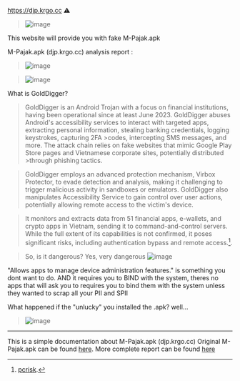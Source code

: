 https://djp.krgo.cc :warning:
>![image](https://github.com/user-attachments/assets/62fcf751-5c00-4f3e-83ef-1e1c9c8a7684)

This website will provide you with fake M-Pajak.apk

M-Pajak.apk (djp.krgo.cc) analysis report :
>![image](https://github.com/user-attachments/assets/7f37b81f-4d8d-4c00-8f1b-6db03f0172a9)

>![image](https://github.com/user-attachments/assets/11d49ee8-9933-4544-828c-a3663c3e7e9b)


What is GoldDigger?
>GoldDigger is an Android Trojan with a focus on financial institutions, having been operational since at least June 2023.
>GoldDigger abuses Android's accessibility services to interact with targeted apps, extracting personal information, stealing banking credentials, logging keystrokes, capturing 2FA >codes, intercepting SMS messages, and more. The attack chain relies on fake websites that mimic Google Play Store pages and Vietnamese corporate sites, potentially distributed >through phishing tactics.

>GoldDigger employs an advanced protection mechanism, Virbox Protector, to evade detection and analysis, making it challenging to trigger malicious activity in sandboxes or emulators. GoldDigger also manipulates Accessibility Service to gain control over user actions, potentially allowing remote access to the victim's device.

>It monitors and extracts data from 51 financial apps, e-wallets, and crypto apps in Vietnam, sending it to command-and-control servers. While the full extent of its capabilities is not confirmed, it poses significant risks, including authentication bypass and remote access.[^1].

>So, is it dangerous? Yes, very dangerous
>![image](https://github.com/user-attachments/assets/57f64dd8-e5dd-4087-af50-903ee542061d)

"Allows apps to manage device administration features." is something you dont want to do.
AND it requires you to BIND with the system, theres no apps that will ask you to requires you to bind them with the system unless they wanted to scrap all your PII and SPII

What happened if the "unlucky" you installed the .apk?
well...
>![image](https://github.com/user-attachments/assets/5ab8aec3-3f4a-40cc-9285-ac1a8354bc91)

---

This is a simple documentation about M-Pajak.apk (djp.krgo.cc)
Original M-Pajak.apk can be found [here](https://play.google.com/store/apps/details?id=id.go.pajak.djp&hl=id).
More complete report can be found [here](https://drive.google.com/drive/folders/1mB6qra9Bnr2w3W3CGE0TwDWze_w7NNf-?usp=sharing)
[^1]:[pcrisk](https://www.pcrisk.com/removal-guides/27995-golddigger-trojan-android#:~:text=GoldDigger%20is%20an%20Android%20Trojan,since%20at%20least%20June%202023).





